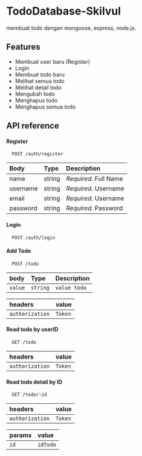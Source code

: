 # TodoDatabase-Skilvul

membuat todo dengan mongoose, express, node.js.


## Features

- Membuat user baru (Register)
- Login
- Membuat todo baru
- Melihat semua todo
- Melihat detail todo
- Mengubah todo
- Menghapus todo
- Menghapus semua todo

## API reference

#### Register

```http
  POST /auth/register
```

| Body | Type     | Description                |
| :-------- | :------- | :------------------------- |
| name | string | *Required*. Full Name |
| username | string | *Required*. Username |
| email | string | *Required*. Username |
| password | string | *Required*. Password |

#### Login

```http
  POST /auth/login
```



#### Add Todo

```http
  POST /todo
```

| body | Type     | Description                |
| :-------- | :------- | :------------------------- |
| `value` | `string` | `value todo` |

| headers | value                |
| :-------- | :------------------------- |
| `authorization` | `Token` |


#### Read todo by userID

```http
  GET /todo
```

| headers | value                |
| :-------- | :------------------------- |
| `authorization` | `Token` |


#### Read todo detail by ID

```http
  GET /todo/:id
```

| headers | value                |
| :-------- | :------------------------- |
| `authorization` | `Token` |

| params | value                |
| :-------- | :------------------------- |
| `id` | `idTodo` |

